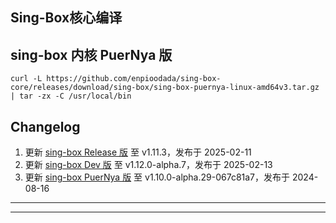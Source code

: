 ## Sing-Box核心编译

## sing-box 内核 PuerNya 版

```
curl -L https://github.com/enpioodada/sing-box-core/releases/download/sing-box/sing-box-puernya-linux-amd64v3.tar.gz | tar -zx -C /usr/local/bin
```

## Changelog <br/>

1. 更新 [sing-box Release 版](https://github.com/SagerNet/sing-box/tree/main) 至 v1.11.3，发布于 2025-02-11 <br/>
2. 更新 [sing-box Dev 版](https://github.com/SagerNet/sing-box/tree/dev) 至 v1.12.0-alpha.7，发布于 2025-02-13 <br/>
3. 更新 [sing-box PuerNya 版](https://github.com/PuerNya/sing-box/tree/building) 至 v1.10.0-alpha.29-067c81a7，发布于 2024-08-16

---



---

